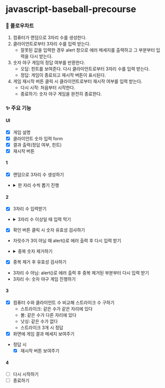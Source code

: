 # javascript-baseball-precourse

### 🎏 플로우차트

1. 컴퓨터가 랜덤으로 3자리 수를 생성한다.
2. 클라이언트로부터 3자리 수를 입력 받는다.
   - 잘못된 값을 입력한 경우 alert 창으로 에러 메세지를 출력하고 그 부분부터 입력을 다시 받는다.
3. 숫자 야구 게임의 정답 여부를 반환한다.
   - 오답: 힌트를 보여준다. 다시 클라이언트로부터 3자리 수를 입력 받는다.
   - 정답: 게임이 종료되고 재시작 버튼이 표시된다.
4. 게임 재시작 버튼 클릭 시 클라이언트로부터 재시작 여부를 입력 받는다.
   - 다시 시작: 처음부터 시작한다.
   - 종료하기: 숫자 야구 게임을 완전히 종료한다.

### ✨ 주요 기능

#### UI

- [x] 게임 설명
- [x] 클라이언트 숫자 입력 form
- [x] 결과 출력(정답 여부, 힌트)
- [x] 재시작 버튼

#### 1

- [x] 랜덤으로 3자리 수 생성하기
- <details>
    <summary>한 자리 수씩 뽑기 진행</summary>
    
        1. 수를 저장할 집합 생성
        2. 0~9 사이의 수 하나 뽑기
          - math.ramdom()으로 0~9 사이 랜덤 수 생성
        3. 뽑은 수가 집합에 있는 지 비교
          - 있다: 다시 뽑기
          - 없다: 집합에 뽑은 수 넣기
        4. 3개의 수를 뽑을 때까지 반복
          - 집합의 길이가 3일 때 종료
  </details>

#### 2

- [x] 3자리 수 입력받기
- <details>
    <summary>3자리 수 이상일 때 입력 막기</summary>
    
      1. input 태그의 input 이벤트 발생 시 길이 가져오기
      2. 길이가 3을 초과하면 substr()로 문자열 길이 3으로 자르기
      3. 자른 문자열을 input 태그의 value로 저장하기
  </details>
- [x] 확인 버튼 클릭 시 숫자 유효성 검사하기
- 자릿수가 3이 아닐 때 alert()로 에러 출력 후 다시 입력 받기
- <details>
    <summary>중복 숫자 제거하기</summary>
        
        1. 수를 저장할 집합 생성
        2. input 한 자리씩 집합에 존재하는 지 확인하기
          - 있다: 바로 종료
          - 없다: 현재 숫자 집합에 넣기
        - 중복 존재: 3자리 수 미만
        - 중복 없음: 3자리 수
  </details>
- [x] 중복 제거 후 유효성 검사하기
- 3자리 수 아님: alert()로 에러 출력 후 중복 제거된 부분부터 다시 입력 받기
- 3자리 수: 숫자 야구 게임 진행하기

#### 3

- [x] 컴퓨터 수와 클라이언트 수 비교해 스트라이크 수 구하기
  - 스트라이크: 같은 수가 같은 자리에 있다
  - 볼: 같은 수가 다른 자리에 있다
  - 낫싱: 같은 수가 없다
  - 스트라이크 3개 시 정답
- [x] 화면에 게임 결과 메세지 보여주기
- 정답 시
  - [x] 재시작 버튼 보여주기

#### 4

- [ ] 다시 시작하기
- [ ] 종료하기
